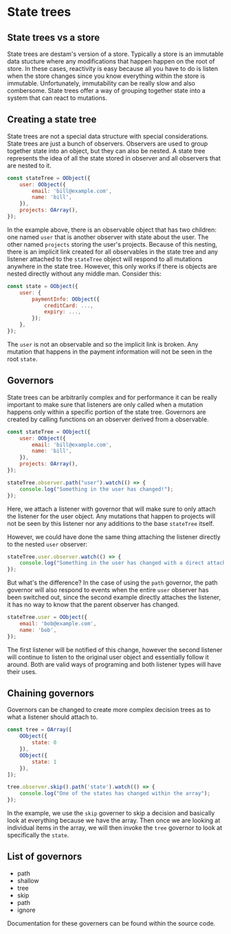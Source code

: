 # State trees

## State trees vs a store
State trees are destam's version of a store. Typically a store is an immutable data stucture where any modifications that happen happen on the root of store. In these cases, reactivity is easy because all you have to do is listen when the store changes since you know everything within the store is immutable. Unfortunately, immutability can be really slow and also combersome. State trees offer a way of grouping together state into a system that can react to mutations.

## Creating a state tree
State trees are not a special data structure with special considerations. State trees are just a bunch of observers. Observers are used to group together state into an object, but they can also be nested. A state tree represents the idea of all the state stored in observer and all observers that are nested to it.

```js
const stateTree = OObject({
	user: OObject({
		email: 'bill@example.com',
		name: 'bill',
	}),
	projects: OArray(),
});
```

In the example above, there is an observable object that has two children: one named `user` that is another observer with state about the user. The other named `projects` storing the user's projects. Because of this nesting, there is an implicit link created for all observables in the state tree and any listener attached to the `stateTree` object will respond to all mutations anywhere in the state tree. However, this only works if there is objects are nested directly without any middle man. Consider this:

```js
const state = OObject({
	user: {
		paymentInfo: OObject({
			creditCard: ...,
			expiry: ...,
		});
	},
});
```

The `user` is not an observable and so the implicit link is broken. Any mutation that happens in the payment information will not be seen in the root `state`.

## Governors

State trees can be arbitrarily complex and for performance it can be really important to make sure that listeners are only called when a mutation happens only within a specific portion of the state tree. Governors are created by calling functions on an observer derived from a observable.

```js
const stateTree = OObject({
	user: OObject({
		email: 'bill@example.com',
		name: 'bill',
	}),
	projects: OArray(),
});

stateTree.observer.path("user").watch(() => {
	console.log("Something in the user has changed!");
});
```

Here, we attach a listener with governor that will make sure to only attach the listener for the user object. Any mutations that happen to projects will not be seen by this listener nor any additions to the base `stateTree` itself.

However, we could have done the same thing attaching the listener directly to the nested `user` observer:

```js
stateTree.user.observer.watch(() => {
	console.log("Something in the user has changed with a direct attach!");
});
```

But what's the difference? In the case of using the `path` governor, the path governor will also respond to events when the entire `user` observer has been switched out, since the second example directly attaches the listener, it has no way to know that the parent observer has changed.

```js
stateTree.user = OObject({
	email: 'bob@example.com',
	name: 'bob',
});
```

The first listener will be notified of this change, however the second listener will continue to listen to the original user object and essentially follow it around. Both are valid ways of programing and both listener types will have their uses.

## Chaining governors

Governors can be changed to create more complex decision trees as to what a listener should attach to.

```js
const tree = OArray([
	OObject({
		state: 0
	}),
	OObject({
		state: 1
	}),
]);

tree.observer.skip().path('state').watch(() => {
	console.log("One of the states has changed within the array");
});
```

In the example, we use the `skip` governer to skip a decision and basically look at everything because we have the array. Then once we are looking at individual items in the array, we will then invoke the `tree` governor to look at specifically the `state`.

## List of governors
- path
- shallow
- tree
- skip
- path
- ignore

Documentation for these governers can be found within the source code.
